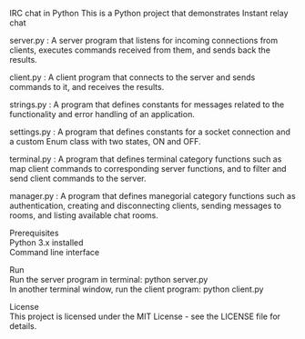 IRC chat in Python
This is a Python project that demonstrates Instant relay chat

server.py   : A server program that listens for incoming connections from clients, executes commands received from them, and sends back the results. <br />

client.py   : A client program that connects to the server and sends commands to it, and receives the results. <br />

strings.py  : A program that defines constants for messages related to the functionality and error handling of an application. <br />

settings.py : A program that defines constants for a socket connection and a custom Enum class with two states, ON and OFF. <br />

terminal.py : A program that defines terminal category functions such as map client commands to corresponding server functions, and to filter and send client commands to the server. <br />

manager.py  : A program that defines manegorial category functions such as authentication, creating and disconnecting clients, sending messages to rooms, and listing available chat rooms. <br />

Prerequisites <br />
Python 3.x installed <br />
Command line interface <br />

Run <br />
Run the server program in terminal: 
python server.py <br />
In another terminal window, run the client program: 
python client.py <br />

License <br />
This project is licensed under the MIT License - see the LICENSE file for details.
